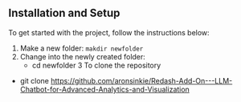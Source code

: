 
## Installation and Setup
To get started with the project, follow the instructions below:

1. Make a new folder:
      `makdir newfolder`
2. Change into the newly created folder:
   - cd  newfolder
3 To clone the repository
  -  git clone https://github.com/aronsinkie/Redash-Add-On---LLM-Chatbot-for-Advanced-Analytics-and-Visualization
